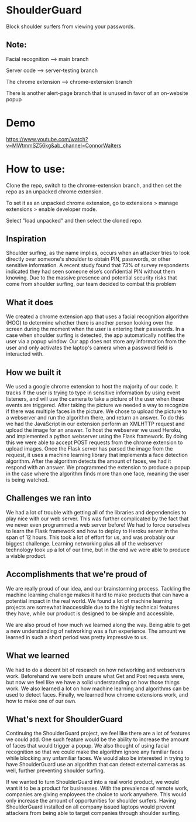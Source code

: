 # ShoulderGuard
 Block shoulder surfers from viewing your passwords.

## Note: 
Facial recognition --> main branch

Server code --> server-testing branch

The chrome extension --> chrome-extension branch

There is another alert-page branch that is unused in favor of an on-website popup


# Demo
https://www.youtube.com/watch?v=MWtmmSZ56kg&ab_channel=ConnorWalters


# How to use:

Clone the repo, switch to the chrome-extension branch, and then set the repo as an unpacked chrome extension.

To set it as an unpacked chrome extension, go to extensions > manage extensions > enable developer mode.

Select "load unpacked" and then select the cloned repo.



## Inspiration
Shoulder surfing, as the name implies, occurs when an attacker tries to look directly over someone's shoulder to obtain PIN, passwords, or other sensitive information. A recent study found that 73% of survey respondents indicated they had seen someone else’s confidential PIN without them knowing. Due to the massive presence and potential security risks that come from shoulder surfing, our team decided to combat this problem

## What it does
We created a chrome extension app that uses a facial recognition algorithm (HOG) to determine whether there is another person looking over the screen during the moment when the user is entering their passwords. In a case when shoulder surfing is detected, the app automatically notifies the user via a popup window. Our app does not store any information from the user and only activates the laptop's camera when a password field is interacted with.

## How we built it
We used a google chrome extension to host the majority of our code. It tracks if the user is trying to type in sensitive information by using event listeners, and will use the camera to take a picture of the user when these events are triggered. After taking the picture we needed a way to recognize if there was multiple faces in the picture. We chose to upload the picture to a webserver and run the algorithm there, and return an answer. To do this we had the JavaScript in our extension perform an XMLHTTP request and upload the image for an answer. To host the webserver we used Heroku, and implemented a python webserver using the Flask framework. By doing this we were able to accept POST requests from the chrome extension to upload images. Once the Flask server has parsed the image from the request, it uses a machine learning library that implements a face detection algorithm. After the algorithm detects the amount of faces, we had it respond with an answer.  We programmed the extension to produce a popup in the case where the algorithm finds more than one face, meaning the user is being watched.

## Challenges we ran into
We had a lot of trouble with getting all of the libraries and dependencies to play nice with our web server. This was further complicated by the fact that we never even programmed a web server before! We had to force ourselves to learn the Flask framework and how to deploy to Heroku server in the span of 12 hours. This took a lot of effort for us, and was probably our biggest challenge. Learning networking plus all of the webserver technology took up a lot of our time, but in the end we were able to produce a viable product.

## Accomplishments that we're proud of
We are really proud of our idea, and our brainstorming process. Tackling the machine learning challenge makes it hard to make products that can have a potential impact in the real world. We found a lot of machine learning projects are somewhat inaccessible due to the highly technical features they have, while our product is designed to be simple and accessible.

We are also proud of how much we learned along the way. Being able to get a new understanding of networking was a fun experience. The amount we learned in such a short period was pretty impressive to us.

## What we learned
We had to do a decent bit of research on how networking and webservers work. Beforehand we were both unsure what Get and Post requests were, but now we feel like we have a solid understanding on how those things work. We also learned a lot on how machine learning and algorithms can be used to detect faces. Finally, we learned how chrome extensions work, and how to make one of our own.

## What's next for ShoulderGuard
Continuing the ShoulderGuard project, we feel like there are a lot of features we could add. One such feature would be the ability to increase the amount of faces that would trigger a popup. We also thought of using facial recognition so that we could make the algorithm ignore any familiar faces while blocking any unfamiliar faces. We would also be interested in trying to have ShoulderGuard use an algorithm that can detect external cameras as well, further preventing shoulder surfing.

If we wanted to turn ShoulderGuard into a real world product, we would want it to be a product for businesses. With the prevalence of remote work, companies are giving employees the choice to work anywhere. This would only increase the amount of opportunities for shoulder surfers. Having ShoulderGuard installed on all company issued laptops would prevent attackers from being able to target companies through shoulder surfing. 
